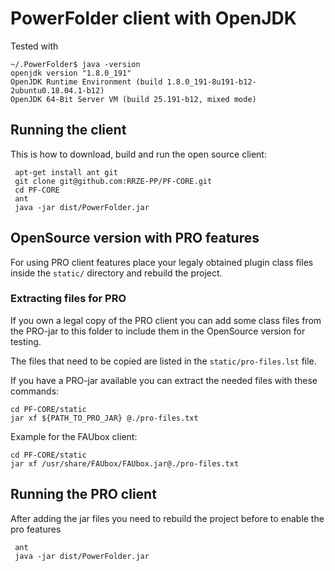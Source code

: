 # PowerFolder client with OpenJDK

Tested with

```
~/.PowerFolder$ java -version
openjdk version "1.8.0_191"
OpenJDK Runtime Environment (build 1.8.0_191-8u191-b12-2ubuntu0.18.04.1-b12)
OpenJDK 64-Bit Server VM (build 25.191-b12, mixed mode)
```
## Running the client

This is how to download, build and run the open source client:
```
 apt-get install ant git
 git clone git@github.com:RRZE-PP/PF-CORE.git
 cd PF-CORE
 ant
 java -jar dist/PowerFolder.jar
 ```
 
 ## OpenSource version with PRO features
 
 For using PRO client features place your legaly obtained plugin class files inside the `static/` directory and rebuild the project.
 
 ### Extracting files for PRO

If you own a legal copy of the PRO client you can add some class files from the PRO-jar to this folder to include them in the OpenSource version for testing.

The files that need to be copied are listed in the `static/pro-files.lst` file.

If you have a PRO-jar available you can extract the needed files with these commands:
```
cd PF-CORE/static
jar xf ${PATH_TO_PRO_JAR} @./pro-files.txt
```

Example for the FAUbox client:

```
cd PF-CORE/static
jar xf /usr/share/FAUbox/FAUbox.jar@./pro-files.txt
```

## Running the PRO client

After adding the jar files you need to rebuild the project before to enable the pro features
```
 ant
 java -jar dist/PowerFolder.jar
 ```



